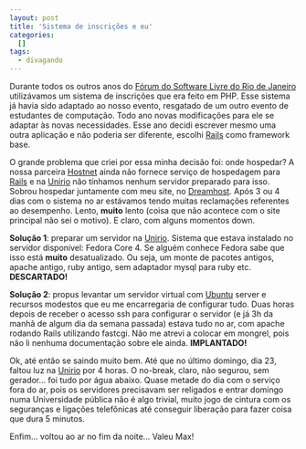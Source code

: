 ```yaml
--- 
layout: post
title: 'Sistema de inscrições e eu'
categories: 
  []
tags:
  - divagando
---
```



Durante todos os outros anos do [Fórum do Software Livre do Rio de Janeiro][forum] utilizávamos um sistema de inscrições que era feito em PHP. Esse sistema já havia sido adaptado ao nosso evento, resgatado de um outro evento de estudantes de computação. Todo ano novas modificações para ele se adaptar às novas necessidades. Esse ano decidi escrever mesmo uma outra aplicação e não poderia ser diferente, escolhi [Rails][rails] como framework base.

O grande problema que criei por essa minha decisão foi: onde hospedar? A nossa parceira [Hostnet][hn] ainda não fornece serviço de hospedagem para [Rails][rails] e na [Unirio][ur] não tínhamos nenhum servidor preparado para isso. Sobrou hospedar juntamente com meu site, no [Dreamhost][dh]. Após 3 ou 4 dias com o sistema no ar estávamos tendo muitas reclamações referentes ao desempenho. Lento, __muito__ lento (coisa que não acontece com o site principal não sei o motivo). E claro, com alguns momentos down.

__Solução 1__: preparar um servidor na [Unirio][ur]. Sistema que estava instalado no servidor disponível: Fedora Core 4. Se alguém conhece Fedora sabe que isso está __muito__ desatualizado. Ou seja, um monte de pacotes antigos, apache antigo, ruby antigo, sem adaptador mysql para ruby etc. <span class="red"><strong>DESCARTADO!</strong></span>

__Solução 2__: propus levantar um servidor virtual com [Ubuntu][ubuntu] server e recursos modestos que eu me encarregaria de configurar tudo. Duas horas depois de receber o acesso ssh para configurar o servidor (e já 3h da manhã de algum dia da semana passada) estava tudo no ar, com apache rodando Rails utilizando fastcgi. Não me atrevi a colocar em mongrel, pois não li nenhuma documentação sobre ele ainda. <span class="green"><strong>IMPLANTADO!</strong></span>

Ok, até então se saindo muito bem. Até que no último domingo, dia 23, faltou luz na [Unirio][ur] por 4 horas. O no-break, claro, não segurou, sem gerador... foi tudo por água abaixo. Quase metade do dia com o serviço fora do ar, pois os servidores precisavam ser religados e entrar domingo numa Universidade pública não é algo trivial, muito jogo de cintura com os seguranças e ligações telefônicas até conseguir liberação para fazer coisa que dura 5 minutos.

Enfim... voltou ao ar no fim da noite... Valeu Max!

[dh]: http://www.dreamhost.com
[forum]: http://www.forumsoftwarelivre.org.br
[rails]: http://www.rubyonrails.org
[hn]: http://www.hostnet.com.br
[ur]: http://www.uniriotec.br
[ubuntu]: http://www.ubuntulinux.org

